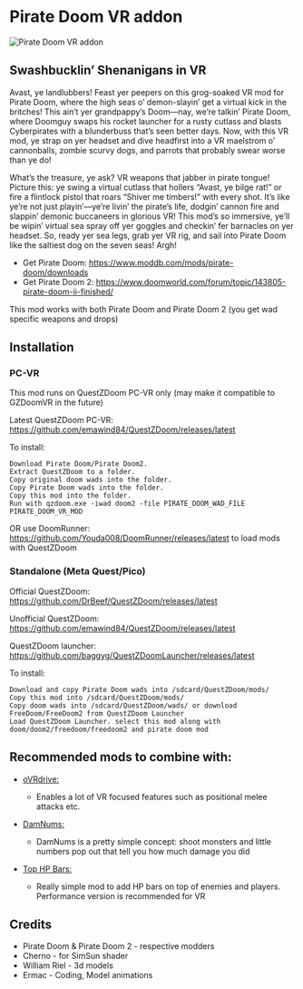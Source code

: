 # Pirate Doom VR addon

![Pirate Doom VR addon](https://i.imgur.com/htjeaoA.png)

## Swashbucklin’ Shenanigans in VR

Avast, ye landlubbers! Feast yer peepers on this grog-soaked VR mod for Pirate Doom, where the high seas o’ demon-slayin’ get a virtual kick in the britches! This ain’t yer grandpappy’s Doom—nay, we’re talkin’ Pirate Doom, where Doomguy swaps his rocket launcher for a rusty cutlass and blasts Cyberpirates with a blunderbuss that’s seen better days. Now, with this VR mod, ye strap on yer headset and dive headfirst into a VR maelstrom o’ cannonballs, zombie scurvy dogs, and parrots that probably swear worse than ye do!

What’s the treasure, ye ask? VR weapons that jabber in pirate tongue! Picture this: ye swing a virtual cutlass that hollers “Avast, ye bilge rat!” or fire a flintlock pistol that roars “Shiver me timbers!” with every shot. It’s like ye’re not just playin’—ye’re livin’ the pirate’s life, dodgin’ cannon fire and slappin’ demonic buccaneers in glorious VR! This mod’s so immersive, ye’ll be wipin’ virtual sea spray off yer goggles and checkin’ fer barnacles on yer headset. So, ready yer sea legs, grab yer VR rig, and sail into Pirate Doom like the saltiest dog on the seven seas! Argh!

 - Get Pirate Doom: https://www.moddb.com/mods/pirate-doom/downloads
 - Get Pirate Doom 2: https://www.doomworld.com/forum/topic/143805-pirate-doom-ii-finished/
 
This mod works with both Pirate Doom and Pirate Doom 2 (you get wad specific weapons and drops)

## Installation

### PC-VR

This mod runs on QuestZDoom PC-VR only (may make it compatible to GZDoomVR in the future)

Latest QuestZDoom PC-VR: https://github.com/emawind84/QuestZDoom/releases/latest

To install:

    Download Pirate Doom/Pirate Doom2.
    Extract QuestZDoom to a folder.
    Copy original doom wads into the folder.
    Copy Pirate Doom wads into the folder.
    Copy this mod into the folder.
    Run with qzdoom.exe -iwad doom2 -file PIRATE_DOOM_WAD_FILE PIRATE_DOOM_VR_MOD
  
OR use DoomRunner: https://github.com/Youda008/DoomRunner/releases/latest to load mods with QuestZDoom

### Standalone (Meta Quest/Pico)

Official QuestZDoom: https://github.com/DrBeef/QuestZDoom/releases/latest

Unofficial QuestZDoom: https://github.com/emawind84/QuestZDoom/releases/latest

QuestZDoom launcher: https://github.com/baggyg/QuestZDoomLauncher/releases/latest

To install:

    Download and copy Pirate Doom wads into /sdcard/QuestZDoom/mods/
    Copy this mod into /sdcard/QuestZDoom/mods/
    Copy doom wads into /sdcard/QuestZDoom/wads/ or download FreeDoom/FreeDoom2 from QuestZDoom Launcher
    Load QuestZDoom Launcher. select this mod along with doom/doom2/freedoom/freedoom2 and pirate doom mod

## Recommended mods to combine with:

* [oVRdrive:](https://github.com/iAmErmac/overdrive)
  - Enables a lot of VR focused features such as positional melee attacks etc.
  
* [DamNums:](https://forum.zdoom.org/viewtopic.php?t=55048)
  - DamNums is a pretty simple concept: shoot monsters and little numbers pop out that tell you how much damage you did
  
* [Top HP Bars:](https://forum.zdoom.org/viewtopic.php?t=55048)
  - Really simple mod to add HP bars on top of enemies and players. Performance version is recommended for VR

## Credits
* Pirate Doom & Pirate Doom 2 - respective modders
* Cherno - for SimSun shader
* William Riel - 3d models
* Ermac - Coding, Model animations